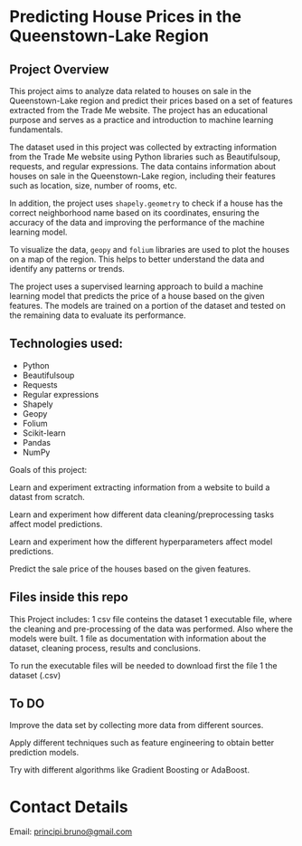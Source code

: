# Predicting House Prices in the Queenstown-Lake Region

## Project Overview
This project aims to analyze data related to houses on sale in the Queenstown-Lake region and predict their prices based on a set of features extracted from the Trade Me website. The project has an educational purpose and serves as a practice and introduction to machine learning fundamentals. 

The dataset used in this project was collected by extracting information from the Trade Me website using Python libraries such as Beautifulsoup, requests, and regular expressions. The data contains information about houses on sale in the Queenstown-Lake region, including their features such as location, size, number of rooms, etc.

In addition, the project uses `shapely.geometry` to check if a house has the correct neighborhood name based on its coordinates, ensuring the accuracy of the data and improving the performance of the machine learning model.

To visualize the data, `geopy` and `folium` libraries are used to plot the houses on a map of the region. This helps to better understand the data and identify any patterns or trends.

The project uses a supervised learning approach to build a machine learning model that predicts the price of a house based on the given features. The models are trained on a portion of the dataset and tested on the remaining data to evaluate its performance.

## Technologies used:
- Python
- Beautifulsoup
- Requests
- Regular expressions
- Shapely
- Geopy
- Folium
- Scikit-learn
- Pandas
- NumPy


Goals of this project:

Learn and experiment extracting information from a website to build a datast from scratch.

Learn and experiment how different data cleaning/preprocessing tasks affect model predictions.

Learn and experiment how the different hyperparameters affect model predictions.

Predict the sale price of the houses based on the given features.

## Files inside this repo
This Project includes:
  1 csv file conteins the dataset
  1 executable file, where the cleaning and pre-processing of the data was performed. Also where the models     were built.
  1 file as documentation with information about the dataset, cleaning process, results and conclusions.

To run the executable files will be needed to download first  the file 1 the dataset (.csv)


## To DO

Improve the data set by collecting more data from different sources.

Apply different techniques such as feature engineering to obtain better prediction models.

Try with different algorithms like Gradient Boosting or AdaBoost.

# Contact Details
Email: principi.bruno@gmail.com
